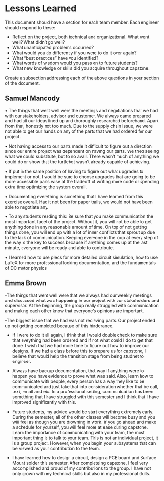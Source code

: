 # Lessons Learned
This document should have a section for each team member. Each engineer should respond to these:

- Reflect on the project, both technical and organizational. What went well? What didn’t go well? 
- What unanticipated problems occurred? 
- What would you do differently if you were to do it over again? 
- What “best practices” have you identified? 
- What words of wisdom would you pass on to future students?
- What new knowledge or skills did you acquire throughout capstone.

Create a subsection addressing each of the above questions in your section of the document. 
## Samuel Mandody
•	The things that went well were the meetings and negotiations that we had with our stakeholders, advisor and customer. We always came prepared and had all our ideas lined up and thoroughly researched beforehand. Apart from that, honestly not too much. Due to the supply chain issue, we were not able to get our hands on any of the parts that we had ordered for our project.

•	Not having access to our parts made it difficult to figure out a direction since our entire project was dependent on having our parts. We tried seeing what we could substitute, but to no avail. There wasn’t much of anything we could do or show that the turtlebot wasn’t already capable of achieving.

•	If put in the same position of having to figure out what upgrades to implement or not, I would be sure to choose upgrades that are going to be more accessible parts wise at the tradeoff of writing more code or spending extra time optimizing the system overall.

•	Documenting everything is something that I have learned from this exercise overall. Had it not been for paper trails, we would not have been able to negotiate any. 

•	To any students reading this: Be sure that you make communication the most important facet of the project. Without it, you will not be able to get anything done in any reasonable amount of time. On top of not getting things done, you will end up with a lot of inner conflicts that sprout up due to the lack of communication. Keeping everyone in the loop at every step of the way is the key to success because if anything comes up at the last minute, everyone will be ready and able to contribute.

•	I learned how to use plecs for more detailed circuit simulation, how to use LaTeX for more professional looking documentation, and the fundamentals of DC motor physics.

## Emma Brown

-The things that went well were that we always had our weekly meetings and discussed what was happening in our project with our stakeholders and supervisor. At the beginning, the group really struggled with communication and making each other know that everyone's opinions are important.

-The biggest issue that we had was not recieving parts. Our project ended up not getting completed because of this hinderance.

- If I were to do it all again, I think that I would double check to make sure that eveything had been ordered and if not what could I do to get that done. I wish that we had more time to figure out how to improve our designs. If we had a class before this to prepare us for capstone, I believe that would help the transition stage from being studnet to engineer.

- Always have backup documentation, that way if anything were to happen you have evidence to prove what was said. Also, learn how to communicate with people, every person has a way they like to be communicated and just take that into consideration whether that be call, text, email and etc. In a professional setting, communication has been something that I have struggled with this semester and I think that I have improved significantly with this.

- Future students, my advice would be start everything extremely early. During the semester, all of the other classes will become busy and you will feel as though you are drowning in work. If you go ahead and make a schedule for yourself, you will feel more at ease during capstone. Learn the importance of communicating with your team, the most important thing is to talk to your team. This is not an individual project, it is a group project. However, when you begin your subsystems that can be viewed as your contribution to the team.

- I have learned how to design a circuit, design a PCB board and Surface Mount solder this semester. After completeing capstone, I feel very accomplished and proud of my contributions to the group. I have not only grown with my technical skills but also in my professional skills.
